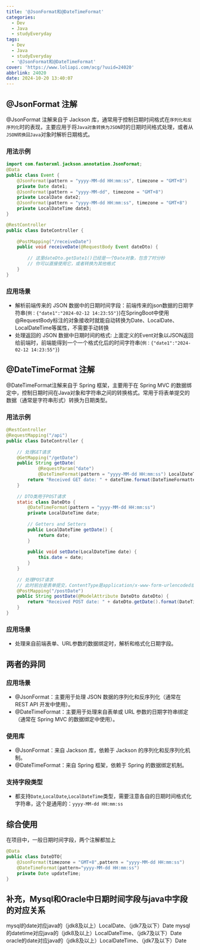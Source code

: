 ```yaml
---
title: '@JsonFormat和@DateTimeFormat'
categories:
  - Dev
  - Java
  - studyEveryday
tags:
  - Dev
  - Java
  - studyEveryday
  - '@JsonFormat和@DateTimeFormat'
cover: 'https://www.loliapi.com/acg/?uuid=24020'
abbrlink: 24020
date: 2024-10-20 13:40:07
---
```


## @JsonFormat 注解

@JsonFormat 注解来自于 Jackson 库，通常用于控制日期时间格式在`序列化和反序列化`时的表现，主要应用于将`Java对象转换为JSON`时的日期时间格式处理，或者从`JSON转换回Java`对象时解析日期格式。

### 用法示例

```java
import com.fasterxml.jackson.annotation.JsonFormat;
@Data
public class Event {
    @JsonFormat(pattern = "yyyy-MM-dd HH:mm:ss", timezone = "GMT+8")
    private Date date1;
    @JsonFormat(pattern = "yyyy-MM-dd", timezone = "GMT+8")
    private LocalDate date2;
    @JsonFormat(pattern = "yyyy-MM-dd HH:mm:ss", timezone = "GMT+8")    
    private LocalDateTime date3;
}

@RestController  
public class DateController {  
  
    @PostMapping("/receiveDate")  
    public void receiveDate(@RequestBody Event dateDto) {  
          
        // 这里dateDto.getDate1()已经是一个Date对象，包含了时分秒  
        // 你可以直接使用它，或者转换为其他格式  
    }  
}
```

### 应用场景

* 解析前端传来的 JSON 数据中的日期时间字段：前端传来的json数据的日期字符串(`例：{"date1":"2024-02-12 14:23:55"}`)在SpringBoot中使用@RequestBody标注的对象接收时就能自动转换为Date、LocalDate、LocalDateTime等属性，不需要手动转换
* 处理返回的 JSON 数据中日期时间的格式: 上面定义的Event对象以JSON返回给前端时，前端能得到一个一个格式化后的时间字符串(`例：{"date1":"2024-02-12 14:23:55"}`)


## @DateTimeFormat 注解

@DateTimeFormat注解来自于 Spring 框架，主要用于在 Spring MVC 的数据绑定中，控制日期时间在Java对象和字符串之间的转换格式。常用于将表单提交的数据（通常是字符串形式）转换为日期类型。

### 用法示例

```java
@RestController  
@RequestMapping("/api")  
public class DateController {  
  
    // 处理GET请求  
    @GetMapping("/getDate")  
    public String getDate(  
            @RequestParam("date")  
            @DateTimeFormat(pattern = "yyyy-MM-dd HH:mm:ss") LocalDateTime dateTime) {  
        return "Received GET date: " + dateTime.format(DateTimeFormatter.ISO_LOCAL_DATE_TIME);  
    }  
  
    // DTO类用于POST请求  
    static class DateDto {  
        @DateTimeFormat(pattern = "yyyy-MM-dd HH:mm:ss")  
        private LocalDateTime date;  
  
        // Getters and Setters  
        public LocalDateTime getDate() {  
            return date;  
        }  
  
        public void setDate(LocalDateTime date) {  
            this.date = date;  
        }  
    }  
  
    // 处理POST请求  
    // 此时前台是表单提交，ContentType是application/x-www-form-urlencoded或multipart/form-data
    @PostMapping("/postDate")  
    public String postDate(@ModelAttribute DateDto dateDto) {  
        return "Received POST date: " + dateDto.getDate().format(DateTimeFormatter.ISO_LOCAL_DATE_TIME);  
    }  
}
```

### 应用场景

* 处理来自前端表单、URL参数的数据绑定时，解析和格式化日期字段。

## 两者的异同

### 应用场景

* @JsonFormat：主要用于处理 JSON 数据的序列化和反序列化（通常在 REST API 开发中使用）。
* @DateTimeFormat：主要用于处理来自表单或 URL 参数的日期字符串绑定（通常在 Spring MVC 的数据绑定中使用）。

### 使用库

* @JsonFormat：来自 Jackson 库，依赖于 Jackson 的序列化和反序列化机制。
* @DateTimeFormat：来自 Spring 框架，依赖于 Spring 的数据绑定机制。

### 支持字段类型

* 都支持`Date`,`LocalDate`,`LocalDateTime`类型，需要注意各自的日期时间格式化字符串，这个是通用的：`yyyy-MM-dd HH:mm:ss`

## 综合使用

在项目中，一般日期时间字段，两个注解都加上

```java
@Data
public class DateDTO{
    @JsonFormat(timezone = "GMT+8",pattern = "yyyy-MM-dd HH:mm:ss")
    @DateTimeFormat(pattern="yyyy-MM-dd HH:mm:ss")
    private Date updateTime;
}
```

## 补充，Mysql和Oracle中日期时间字段与java中字段的对应关系

mysql的date对应java的（jdk8及以上）LocalDate、（jdk7及以下）Date
mysql的datetime对应java的（jdk8及以上）LocalDateTime、（jdk7及以下）Date
oracle的date对应java的（jdk8及以上）LocalDateTime、（jdk7及以下）Date
